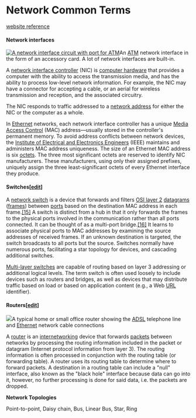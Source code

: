 # Network Common Terms

[website reference ](https://en.wikipedia.org/wiki/Network_topology)

#### Network interfaces

[![A network interface circuit with port for ATM](https://upload.wikimedia.org/wikipedia/commons/thumb/6/6c/ForeRunnerLE_25_ATM_Network_Interface_%281%29.jpg/220px-ForeRunnerLE_25_ATM_Network_Interface_%281%29.jpg)](https://en.wikipedia.org/wiki/File:ForeRunnerLE_25_ATM_Network_Interface_%281%29.jpg)An [ATM](https://en.wikipedia.org/wiki/Asynchronous_Transfer_Mode) network interface in the form of an accessory card. A lot of network interfaces are built-in.

A [network interface controller](https://en.wikipedia.org/wiki/Network_interface_controller) \(NIC\) is [computer hardware](https://en.wikipedia.org/wiki/Computer_hardware) that provides a computer with the ability to access the transmission media, and has the ability to process low-level network information. For example, the NIC may have a connector for accepting a cable, or an aerial for wireless transmission and reception, and the associated circuitry.

The NIC responds to traffic addressed to a [network address](https://en.wikipedia.org/wiki/Network_address) for either the NIC or the computer as a whole.

In [Ethernet](https://en.wikipedia.org/wiki/Ethernet) networks, each network interface controller has a unique [Media Access Control](https://en.wikipedia.org/wiki/MAC_address) \(MAC\) address—usually stored in the controller's permanent memory. To avoid address conflicts between network devices, the [Institute of Electrical and Electronics Engineers](https://en.wikipedia.org/wiki/Institute_of_Electrical_and_Electronics_Engineers) \(IEEE\) maintains and administers MAC address uniqueness. The size of an Ethernet MAC address is six [octets](https://en.wikipedia.org/wiki/Octet_%28computing%29). The three most significant octets are reserved to identify NIC manufacturers. These manufacturers, using only their assigned prefixes, uniquely assign the three least-significant octets of every Ethernet interface they produce.

#### Switches\[[edit](https://en.wikipedia.org/w/index.php?title=Network_topology&action=edit&section=10)\]

A [network switch](https://en.wikipedia.org/wiki/Network_switch) is a device that forwards and filters [OSI layer 2](https://en.wikipedia.org/wiki/OSI_layer_2) [datagrams](https://en.wikipedia.org/wiki/Datagram) \([frames](https://en.wikipedia.org/wiki/Frame_%28networking%29)\) between [ports](https://en.wikipedia.org/wiki/Computer_port_%28hardware%29) based on the destination MAC address in each frame.[\[15\]](https://en.wikipedia.org/wiki/Network_topology#cite_note-15) A switch is distinct from a hub in that it only forwards the frames to the physical ports involved in the communication rather than all ports connected. It can be thought of as a multi-port bridge.[\[16\]](https://en.wikipedia.org/wiki/Network_topology#cite_note-16) It learns to associate physical ports to MAC addresses by examining the source addresses of received frames. If an unknown destination is targeted, the switch broadcasts to all ports but the source. Switches normally have numerous ports, facilitating a star topology for devices, and cascading additional switches.

[Multi-layer switches](https://en.wikipedia.org/wiki/Network_switch#Layer-specific_functionality) are capable of routing based on layer 3 addressing or additional logical levels. The term switch is often used loosely to include devices such as routers and bridges, as well as devices that may distribute traffic based on load or based on application content \(e.g., a Web [URL](https://en.wikipedia.org/wiki/Uniform_Resource_Locator) identifier\).



#### Routers\[[edit](https://en.wikipedia.org/w/index.php?title=Network_topology&action=edit&section=11)\]

[![](https://upload.wikimedia.org/wikipedia/commons/thumb/2/21/Adsl_connections.jpg/220px-Adsl_connections.jpg)](https://en.wikipedia.org/wiki/File:Adsl_connections.jpg)A typical home or small office router showing the [ADSL](https://en.wikipedia.org/wiki/ADSL) telephone line and [Ethernet](https://en.wikipedia.org/wiki/Ethernet) network cable connections

A [router](https://en.wikipedia.org/wiki/Router_%28computing%29) is an [internetworking](https://en.wikipedia.org/wiki/Internetworking) device that forwards [packets](https://en.wikipedia.org/wiki/Packet_%28information_technology%29) between networks by processing the routing information included in the packet or datagram \(Internet protocol information from layer 3\). The routing information is often processed in conjunction with the routing table \(or forwarding table\). A router uses its routing table to determine where to forward packets. A destination in a routing table can include a "null" interface, also known as the "black hole" interface because data can go into it, however, no further processing is done for said data, i.e. the packets are dropped.



**Network Topologies** 

Point-to-point, Daisy chain, Bus, Linear Bus, Star, Ring 



